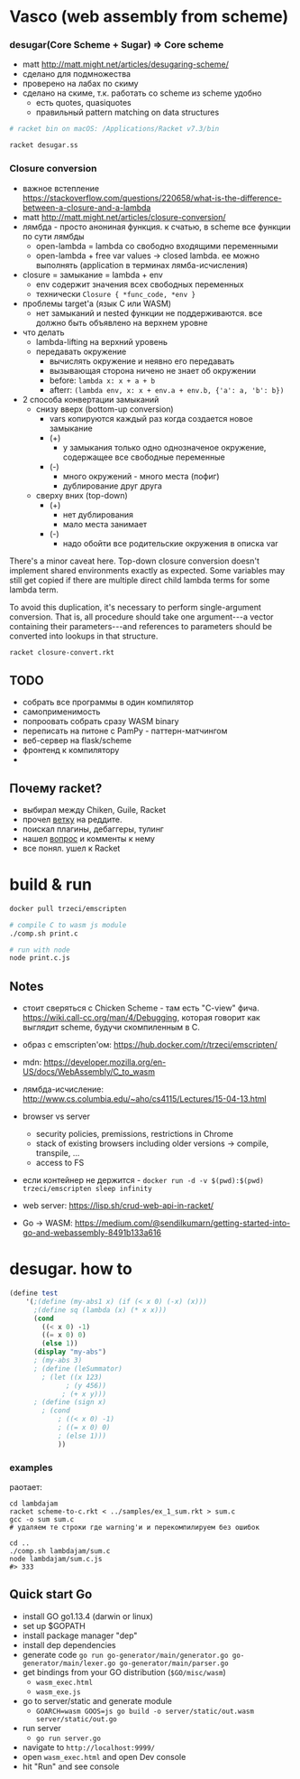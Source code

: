 # Vasco (web assembly from scheme)

### desugar(Core Scheme + Sugar) => Core scheme

- matt <http://matt.might.net/articles/desugaring-scheme/>
- сделано для подмножества
- проверено на лабах по скиму
- сделано на скиме, т.к. работать со scheme из scheme удобно
    - есть quotes, quasiquotes
    - правильный pattern matching on data structures

```bash
# racket bin on macOS: /Applications/Racket v7.3/bin

racket desugar.ss
```


### Closure conversion

- важное встепление <https://stackoverflow.com/questions/220658/what-is-the-difference-between-a-closure-and-a-lambda>
- matt <http://matt.might.net/articles/closure-conversion/>
- лямбда - просто анониная функция. к счатью, в scheme все функции по сути лямбды
    - open-lambda = lambda со свободно входящими переменными
    - open-lambda + free var values -> closed lambda. ее можно выполнять (application в терминах лямба-исчисления) 
- closure = замыкание = lambda + env
    - env содержит значения всех свободных переменных
    - технически `Closure { *func_code, *env }`
- проблемы target'а (язык C или WASM) 
    - нет замыканий и nested функции не поддерживаются. все должно быть объявлено на верхнем уровне 
- что делать
    - lambda-lifting на верхний уровень 
    - передавать окружение
        - вычислять окружение и неявно его передавать
        - вызывающая сторона ничено не знает об окружении
        - before: `lambda x: x + a + b`
        - afterr: `(lambda env, x: x + env.a + env.b, {'a': a, 'b': b})`
- 2 способа конвертации замыканий
    - снизу вверх (bottom-up conversion)
        - vars копируются каждый раз когда создается новое замыкание
        - (+)
            - у замыкания только одно однозначеное окружение, содержащее все свободные переменные
        - (-)
            - много окружений - много места (пофиг)
            - дублирование друг друга
    - сверху вних (top-down)
        - (+)
            - нет дублирования
            - мало места занимает
        - (-)
            - надо обойти все родительские окружения в описка var


There's a minor caveat here. 
Top-down closure conversion doesn't implement shared environments 
exactly as expected. Some variables may still get copied if 
there are multiple direct child lambda terms for some lambda term.

To avoid this duplication, it's necessary to perform single-argument conversion. 
That is, all procedure should take one argument---a vector containing 
their parameters---and references to parameters should be converted into lookups 
in that structure.

```bash
racket closure-convert.rkt
```

## TODO

- собрать все программы в один компилятор
- самоприменимость
- попроовать собрать сразу WASM binary
- переписать на питоне с PamPy - паттерн-матчингом
- веб-сервер на flask/scheme
- фронтенд к компилятору
- 


## Почему racket?

- выбирал между Chiken, Guile, Racket
- прочел [ветку](https://www.reddit.com/r/lisp/comments/b4gr2x/which_scheme_interpreter_should_i_use/) на реддите.
- поискал плагины, дебаггеры, тулинг
- нашел [вопрос](https://stackoverflow.com/questions/46546582/how-to-debug-procedures-in-scheme) и комменты к нему
- все понял. ушел к Racket 


# build & run

```bash
docker pull trzeci/emscripten 

# compile C to wasm js module
./comp.sh print.c

# run with node
node print.c.js
```



## Notes

- стоит сверяться с Chicken Scheme - там есть "C-view" фича. <https://wiki.call-cc.org/man/4/Debugging>, 
которая говорит как выглядит scheme, будучи скомпиленным в C.


- образ с emscripten'ом: <https://hub.docker.com/r/trzeci/emscripten/>

- mdn: <https://developer.mozilla.org/en-US/docs/WebAssembly/C_to_wasm>

- лямбда-исчисление: <http://www.cs.columbia.edu/~aho/cs4115/Lectures/15-04-13.html>

- browser vs server
    - security policies, premissions, restrictions in Chrome 
    - stack of existing browsers including older versions -> compile, transpile, ...
    - access to FS
    
- если контейнер не держится - `docker run -d -v $(pwd):$(pwd) trzeci/emscripten sleep infinity`

- web server: https://lisp.sh/crud-web-api-in-racket/

- Go -> WASM: https://medium.com/@sendilkumarn/getting-started-into-go-and-webassembly-8491b133a616


# desugar. how to

```scheme
(define test 
	'(;(define (my-abs1 x) (if (< x 0) (-x) (x)))
	  ;(define sq (lambda (x) (* x x)))
	  (cond
		((< x 0) -1)
		((= x 0) 0)
		(else 1))
	  (display "my-abs")
	  ; (my-abs 3)
	  ; (define (leSummator)
	  	; (let ((x 123)
	  		  ; (y 456))
	  		 ; (+ x y)))
	  ; (define (sign x)
  		; (cond
    		; ((< x 0) -1)
    		; ((= x 0) 0)
    		; (else 1)))
    		))
```


### examples

раотает:

```shell script
cd lambdajam
racket scheme-to-c.rkt < ../samples/ex_1_sum.rkt > sum.c
gcc -o sum sum.c
# удаляем те строки где warning'и и перекомпилируем без ошибок

cd ..
./comp.sh lambdajam/sum.c 
node lambdajam/sum.c.js 
#> 333
```


## Quick start Go

- install GO go1.13.4 (darwin or linux)
- set up $GOPATH
- install package manager "dep"
- install dep dependencies 
- generate code `go run go-generator/main/generator.go go-generator/main/lexer.go go-generator/main/parser.go`
- get bindings from your GO distribution (`$GO/misc/wasm`)
  - `wasm_exec.html`
  - `wasm_exe.js` 
- go to server/static and generate module
  - `GOARCH=wasm GOOS=js go build -o server/static/out.wasm server/static/out.go`
- run server
  - `go run server.go`
- navigate to `http://localhost:9999/`
- open `wasm_exec.html` and open Dev console
- hit "Run" and see console
